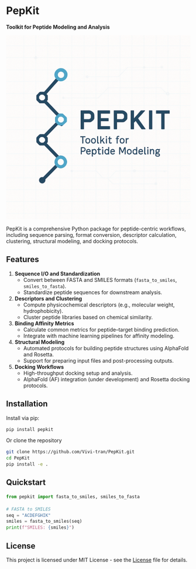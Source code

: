 # PepKit

**Toolkit for Peptide Modeling and Analysis**

![PepKit Logo](https://raw.githubusercontent.com/Vivi-tran/PepKit/main/Data/Figure/pepkit.png)

PepKit is a comprehensive Python package for peptide-centric workflows, including sequence parsing, format conversion, descriptor calculation, clustering, structural modeling, and docking protocols.

## Features

1. **Sequence I/O and Standardization**
   - Convert between FASTA and SMILES formats (`fasta_to_smiles`, `smiles_to_fasta`).
   - Standardize peptide sequences for downstream analysis.
2. **Descriptors and Clustering**
   - Compute physicochemical descriptors (e.g., molecular weight, hydrophobicity).
   - Cluster peptide libraries based on chemical similarity.
3. **Binding Affinity Metrics**
   - Calculate common metrics for peptide–target binding prediction.
   - Integrate with machine learning pipelines for affinity modeling.
4. **Structural Modeling**
   - Automated protocols for building peptide structures using AlphaFold and Rosetta.
   - Support for preparing input files and post-processing outputs.
5. **Docking Workflows**
   - High-throughput docking setup and analysis.
   - AlphaFold (AF) integration (under development) and Rosetta docking protocols.

## Installation

Install via pip:

```bash
pip install pepkit
```

Or clone the repository

```bash
git clone https://github.com/Vivi-tran/PepKit.git
cd PepKit
pip install -e .
```

## Quickstart
```python
from pepkit import fasta_to_smiles, smiles_to_fasta

# FASTA to SMILES
seq = "ACDEFGHIK"
smiles = fasta_to_smiles(seq)
print(f"SMILES: {smiles}")

```

## License

This project is licensed under MIT License - see the [License](LICENSE) file for details.